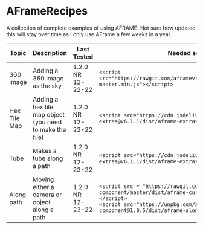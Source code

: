 # AFrameRecipes
A collection of complete examples of using AFRAME.  Not sure how updated this will stay over time as I only use AFrame a few weeks in a year.

Topic|Description|Last Tested|Needed scripts|Example REPL  
---|---|--- |---|--- 
360 image|Adding a 360 image as the sky|1.2.0 NR 12-22-22| `<script src="https://rawgit.com/aframevr/aframe/master/dist/aframe-master.min.js"></script>`| Add this  
Hex Tile Map|Adding a hex tile map object (you need to make the file)|1.2.0 NR 12-23-22|  `<script src="https://cdn.jsdelivr.net/gh/donmccurdy/aframe-extras@v6.1.1/dist/aframe-extras.min.js"></script> `| [A mess of examples](https://replit.com/@Sn33r/WebVR#index.html)
Tube | Makes a tube along a path | 1.2.0 NR 12-23-22 | `<script src="https://cdn.jsdelivr.net/gh/donmccurdy/aframe-extras@v6.1.1/dist/aframe-extras.min.js"></script> `| [A mess of examples](https://replit.com/@Sn33r/WebVR#index.html)
Along path | Moving either a camera or object along a path| 1.2.0 NR 12-23-22 | `<script src = "https://rawgit.com/protyze/aframe-curve-component/master/dist/aframe-curve-component.min.js"></script>` <br> `<script src="https://unpkg.com/aframe-alongpath-component@1.0.5/dist/aframe-alongpath-component.min.js">`| [A mess of examples](https://replit.com/@Sn33r/WebVR#index.html)

